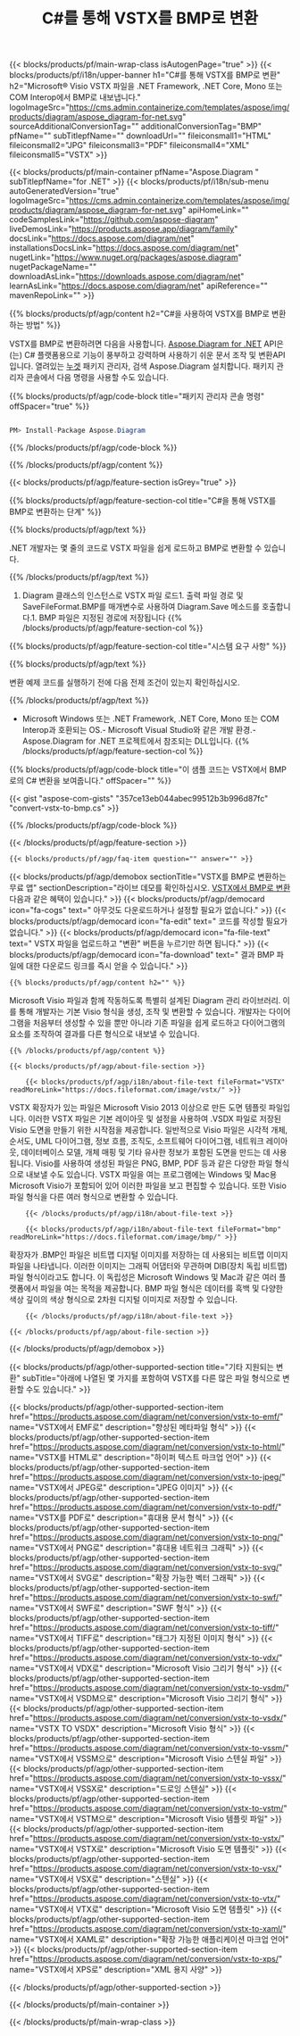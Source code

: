 ﻿---
title: C#를 통해 VSTX를 BMP로 변환 
weight: 4850
url: /ko/net/conversion/vstx-to-bmp/ 
description: VSTX에서 BMP로의 C# 변환을 위한 샘플 코드입니다. VB.NET, Asp.NET 또는 모든 .NET 기반 애플리케이션 내에서 일괄 VSTX 파일을 BMP로 변환하는 API 예제 코드를 사용합니다.
---
{{< blocks/products/pf/main-wrap-class isAutogenPage="true" >}}
{{< blocks/products/pf/i18n/upper-banner h1="C#를 통해 VSTX를 BMP로 변환" h2="Microsoft® Visio VSTX 파일을 .NET Framework, .NET Core, Mono 또는 COM Interop에서 BMP로 내보냅니다." logoImageSrc="https://cms.admin.containerize.com/templates/aspose/img/products/diagram/aspose_diagram-for-net.svg" sourceAdditionalConversionTag="" additionalConversionTag="BMP" pfName="" subTitlepfName="" downloadUrl="" fileiconsmall1="HTML" fileiconsmall2="JPG" fileiconsmall3="PDF" fileiconsmall4="XML" fileiconsmall5="VSTX" >}}

{{< blocks/products/pf/main-container pfName="Aspose.Diagram " subTitlepfName="for .NET" >}}
{{< blocks/products/pf/i18n/sub-menu autoGeneratedVersion="true" logoImageSrc="https://cms.admin.containerize.com/templates/aspose/img/products/diagram/aspose_diagram-for-net.svg" apiHomeLink="" codeSamplesLink="https://github.com/aspose-diagram" liveDemosLink="https://products.aspose.app/diagram/family" docsLink="https://docs.aspose.com/diagram/net" installationsDocsLink="https://docs.aspose.com/diagram/net" nugetLink="https://www.nuget.org/packages/aspose.diagram" nugetPackageName="" downloadAsLink="https://downloads.aspose.com/diagram/net" learnAsLink="https://docs.aspose.com/diagram/net" apiReference="" mavenRepoLink="" >}}

{{% blocks/products/pf/agp/content h2="C#을 사용하여 VSTX를 BMP로 변환하는 방법" %}}

 VSTX를 BMP로 변환하려면 다음을 사용합니다.
 [Aspose.Diagram for .NET](https://products.aspose.com/diagram/net) 
 API은(는) C# 플랫폼용으로 기능이 풍부하고 강력하며 사용하기 쉬운 문서 조작 및 변환API입니다. 열려있는
 [누겟](https://www.nuget.org/packages/aspose.diagram) 
 패키지 관리자, 검색
 Aspose.Diagram 
 설치합니다. 패키지 관리자 콘솔에서 다음 명령을 사용할 수도 있습니다.

{{% blocks/products/pf/agp/code-block title="패키지 관리자 콘솔 명령" offSpacer="true" %}}

```cs

PM> Install-Package Aspose.Diagram


```

{{% /blocks/products/pf/agp/code-block %}}

{{% /blocks/products/pf/agp/content %}}

{{< blocks/products/pf/agp/feature-section isGrey="true" >}}

{{% blocks/products/pf/agp/feature-section-col title="C#을 통해 VSTX를 BMP로 변환하는 단계" %}}

{{% blocks/products/pf/agp/text %}}

 .NET 개발자는 몇 줄의 코드로 VSTX 파일을 쉽게 로드하고 BMP로 변환할 수 있습니다.

{{% /blocks/products/pf/agp/text %}}

1. Diagram 클래스의 인스턴스로 VSTX 파일 로드1. 출력 파일 경로 및 SaveFileFormat.BMP를 매개변수로 사용하여 Diagram.Save 메소드를 호출합니다.1. BMP 파일은 지정된 경로에 저장됩니다
{{% /blocks/products/pf/agp/feature-section-col %}}

{{% blocks/products/pf/agp/feature-section-col title="시스템 요구 사항" %}}

{{% blocks/products/pf/agp/text %}}

 변환 예제 코드를 실행하기 전에 다음 전제 조건이 있는지 확인하십시오.

{{% /blocks/products/pf/agp/text %}}

- Microsoft Windows 또는 .NET Framework, .NET Core, Mono 또는 COM Interop과 호환되는 OS.- Microsoft Visual Studio와 같은 개발 환경.- Aspose.Diagram for .NET 프로젝트에서 참조되는 DLL입니다.
{{% /blocks/products/pf/agp/feature-section-col %}}

{{% blocks/products/pf/agp/code-block title="이 샘플 코드는 VSTX에서 BMP로의 C# 변환을 보여줍니다." offSpacer="" %}}

{{< gist "aspose-com-gists" "357ce13eb044abec99512b3b996d87fc" "convert-vstx-to-bmp.cs" >}}

{{% /blocks/products/pf/agp/code-block %}}

{{< /blocks/products/pf/agp/feature-section >}}

    {{< blocks/products/pf/agp/faq-item question="" answer="" >}}
 

<!-- aboutfile Starts -->

{{< blocks/products/pf/agp/demobox sectionTitle="VSTX를 BMP로 변환하는 무료 앱" sectionDescription="라이브 데모를 확인하십시오. [VSTX에서 BMP로 변환](https://products.aspose.app/diagram/conversion/vstx-to-bmp) 다음과 같은 혜택이 있습니다." >}}
        {{< blocks/products/pf/agp/democard icon="fa-cogs" text=" 아무것도 다운로드하거나 설정할 필요가 없습니다." >}}
        {{< blocks/products/pf/agp/democard icon="fa-edit" text=" 코드를 작성할 필요가 없습니다." >}}
        {{< blocks/products/pf/agp/democard icon="fa-file-text" text=" VSTX 파일을 업로드하고 \"변환\" 버튼을 누르기만 하면 됩니다." >}}
        {{< blocks/products/pf/agp/democard icon="fa-download" text=" 결과 BMP 파일에 대한 다운로드 링크를 즉시 얻을 수 있습니다." >}}

    {{% blocks/products/pf/agp/content h2="" %}}

 Microsoft Visio 파일과 함께 작동하도록 특별히 설계된 Diagram 관리 라이브러리. 이를 통해 개발자는 기본 Visio 형식을 생성, 조작 및 변환할 수 있습니다. 개발자는 다이어그램을 처음부터 생성할 수 있을 뿐만 아니라 기존 파일을 쉽게 로드하고 다이어그램의 요소를 조작하여 결과를 다른 형식으로 내보낼 수 있습니다.



    {{% /blocks/products/pf/agp/content %}}

    {{< blocks/products/pf/agp/about-file-section >}}

        {{< blocks/products/pf/agp/i18n/about-file-text fileFormat="VSTX" readMoreLink="https://docs.fileformat.com/image/vstx/" >}}
VSTX 확장자가 있는 파일은 Microsoft Visio 2013 이상으로 만든 도면 템플릿 파일입니다. 이러한 VSTX 파일은 기본 레이아웃 및 설정을 사용하여 .VSDX 파일로 저장된 Visio 도면을 만들기 위한 시작점을 제공합니다. 일반적으로 Visio 파일은 시각적 개체, 순서도, UML 다이어그램, 정보 흐름, 조직도, 소프트웨어 다이어그램, 네트워크 레이아웃, 데이터베이스 모델, 개체 매핑 및 기타 유사한 정보가 포함된 도면을 만드는 데 사용됩니다. Visio를 사용하여 생성된 파일은 PNG, BMP, PDF 등과 같은 다양한 파일 형식으로 내보낼 수도 있습니다. VSTX 파일을 여는 프로그램에는 Windows 및 Mac용 Microsoft Visio가 포함되어 있어 이러한 파일을 보고 편집할 수 있습니다. 또한 Visio 파일 형식을 다른 여러 형식으로 변환할 수 있습니다.

        {{< /blocks/products/pf/agp/i18n/about-file-text >}}

        {{< blocks/products/pf/agp/i18n/about-file-text fileFormat="bmp" readMoreLink="https://docs.fileformat.com/image/bmp/" >}}
확장자가 .BMP인 파일은 비트맵 디지털 이미지를 저장하는 데 사용되는 비트맵 이미지 파일을 나타냅니다. 이러한 이미지는 그래픽 어댑터와 무관하며 DIB(장치 독립 비트맵) 파일 형식이라고도 합니다. 이 독립성은 Microsoft Windows 및 Mac과 같은 여러 플랫폼에서 파일을 여는 목적을 제공합니다. BMP 파일 형식은 데이터를 흑백 및 다양한 색상 깊이의 색상 형식으로 2차원 디지털 이미지로 저장할 수 있습니다.

        {{< /blocks/products/pf/agp/i18n/about-file-text >}}

    {{< /blocks/products/pf/agp/about-file-section >}}

{{< /blocks/products/pf/agp/demobox >}}

<!-- aboutfile Ends -->

{{< blocks/products/pf/agp/other-supported-section title="기타 지원되는 변환" subTitle="아래에 나열된 몇 가지를 포함하여 VSTX를 다른 많은 파일 형식으로 변환할 수도 있습니다." >}}

{{< blocks/products/pf/agp/other-supported-section-item href="https://products.aspose.com/diagram/net/conversion/vstx-to-emf/" name="VSTX에서 EMF로" description="향상된 메타파일 형식" >}}
{{< blocks/products/pf/agp/other-supported-section-item href="https://products.aspose.com/diagram/net/conversion/vstx-to-html/" name="VSTX를 HTML로" description="하이퍼 텍스트 마크업 언어" >}}
{{< blocks/products/pf/agp/other-supported-section-item href="https://products.aspose.com/diagram/net/conversion/vstx-to-jpeg/" name="VSTX에서 JPEG로" description="JPEG 이미지" >}}
{{< blocks/products/pf/agp/other-supported-section-item href="https://products.aspose.com/diagram/net/conversion/vstx-to-pdf/" name="VSTX를 PDF로" description="휴대용 문서 형식" >}}
{{< blocks/products/pf/agp/other-supported-section-item href="https://products.aspose.com/diagram/net/conversion/vstx-to-png/" name="VSTX에서 PNG로" description="휴대용 네트워크 그래픽" >}}
{{< blocks/products/pf/agp/other-supported-section-item href="https://products.aspose.com/diagram/net/conversion/vstx-to-svg/" name="VSTX에서 SVG로" description="확장 가능한 벡터 그래픽" >}}
{{< blocks/products/pf/agp/other-supported-section-item href="https://products.aspose.com/diagram/net/conversion/vstx-to-swf/" name="VSTX에서 SWF로" description="SWF 형식" >}}
{{< blocks/products/pf/agp/other-supported-section-item href="https://products.aspose.com/diagram/net/conversion/vstx-to-tiff/" name="VSTX에서 TIFF로" description="태그가 지정된 이미지 형식" >}}
{{< blocks/products/pf/agp/other-supported-section-item href="https://products.aspose.com/diagram/net/conversion/vstx-to-vdx/" name="VSTX에서 VDX로" description="Microsoft Visio 그리기 형식" >}}
{{< blocks/products/pf/agp/other-supported-section-item href="https://products.aspose.com/diagram/net/conversion/vstx-to-vsdm/" name="VSTX에서 VSDM으로" description="Microsoft Visio 그리기 형식" >}}
{{< blocks/products/pf/agp/other-supported-section-item href="https://products.aspose.com/diagram/net/conversion/vstx-to-vsdx/" name="VSTX TO VSDX" description="Microsoft Visio 형식" >}}
{{< blocks/products/pf/agp/other-supported-section-item href="https://products.aspose.com/diagram/net/conversion/vstx-to-vssm/" name="VSTX에서 VSSM으로" description="Microsoft Visio 스텐실 파일" >}}
{{< blocks/products/pf/agp/other-supported-section-item href="https://products.aspose.com/diagram/net/conversion/vstx-to-vssx/" name="VSTX에서 VSSX로" description="드로잉 스텐실" >}}
{{< blocks/products/pf/agp/other-supported-section-item href="https://products.aspose.com/diagram/net/conversion/vstx-to-vstm/" name="VSTX에서 VSTM으로" description="Microsoft Visio 템플릿 파일" >}}
{{< blocks/products/pf/agp/other-supported-section-item href="https://products.aspose.com/diagram/net/conversion/vstx-to-vstx/" name="VSTX에서 VSTX로" description="Microsoft Visio 도면 템플릿" >}}
{{< blocks/products/pf/agp/other-supported-section-item href="https://products.aspose.com/diagram/net/conversion/vstx-to-vsx/" name="VSTX에서 VSX로" description="스텐실" >}}
{{< blocks/products/pf/agp/other-supported-section-item href="https://products.aspose.com/diagram/net/conversion/vstx-to-vtx/" name="VSTX에서 VTX로" description="Microsoft Visio 도면 템플릿" >}}
{{< blocks/products/pf/agp/other-supported-section-item href="https://products.aspose.com/diagram/net/conversion/vstx-to-xaml/" name="VSTX에서 XAML로" description="확장 가능한 애플리케이션 마크업 언어" >}}
{{< blocks/products/pf/agp/other-supported-section-item href="https://products.aspose.com/diagram/net/conversion/vstx-to-xps/" name="VSTX에서 XPS로" description="XML 용지 사양" >}}

{{< /blocks/products/pf/agp/other-supported-section >}}

{{< /blocks/products/pf/main-container >}}
    
{{< /blocks/products/pf/main-wrap-class >}}